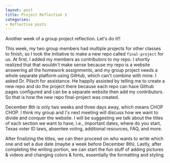 ```yaml
---
layout: post
title: Project Reflection 3
categories:
- Reflective posts
---
```

Another week of a group project reflection. Let's do it!! 
<br/>

This week, my two group members had multiple projects for other classes to finish, so I took the initiative to make a new repo called `final-project` for us. At first, I added my members as contributors to my repo. I shortly realized that that wouldn't make sense because my repo is a website answering all the homework assignments, and my group project needs a whole separate platform using GitHub, which can't combine with mine. I asked Dr. Pilsch for assistance. He happily assisted by telling me to create a new repo and do the project there because each repo can have Github pages configured and can be a separate website then add my contributors. So that is how the new repo final-project was created. 
<br/>

December 8th is only two weeks and three days away, which means CHOP CHOP. I think my group and I's next meeting will discuss how we want to divide and conquer the website. I will be suggesting we talk about the titles of each section we want to have, i.e., important dates, where do you start, Texas voter ID laws, absentee voting, additional resources, FAQ, and more. 
<br/>

After finalizing the titles, we can then proceed on who wants to write which one and set a due date (maybe a week before December 8th).  Lastly, after completing the writing portion, we can start the fun stuff of adding pictures & videos and changing colors & fonts, essentially the formatting and styling. 
<br/>
